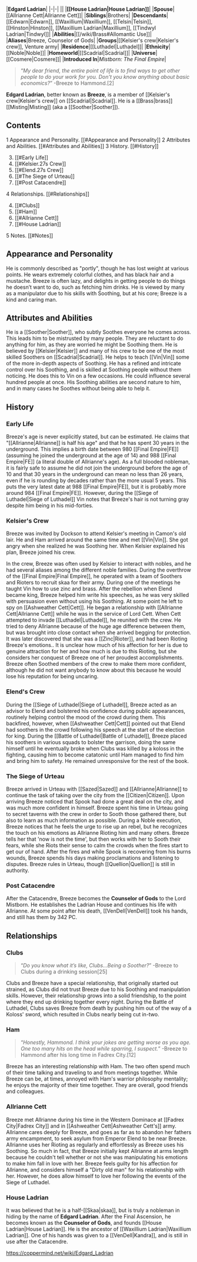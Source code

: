 |**Edgard Ladrian**|
|-|-|
||
|**[[House Ladrian\|House Ladrian]]**|
|**Spouse**|[[Allrianne Cett\|Allrianne Cett]]|
|**Siblings**|Brothers|
|**Descendants**|[[Edwarn\|Edwarn]], [[Waxillium\|Waxillium]], [[Telsin\|Telsin]], [[Hinston\|Hinston]], [[Maxillium Ladrian\|Maxillium]], [[Tindwyl Ladrian\|Tindwyl]]|
|**Abilities**|[[/wiki/Brass#Allomantic Use]]|
|**Aliases**|Breeze, Counselor of Gods|
|**Groups**|[[Kelsier's crew\|Kelsier's crew]], Venture army|
|**Residence**|[[Luthadel\|Luthadel]]|
|**Ethnicity**|[[Noble\|Noble]]|
|**Homeworld**|[[Scadrial\|Scadrial]]|
|**Universe**|[[Cosmere\|Cosmere]]|
|**Introduced In**|*Mistborn: The Final Empire*|

>“*My dear friend, the entire point of life is to find ways to get other people to do your work for you. Don't you know anything about basic economics?*”
\-Breeze to Hammond.[2]


**Edgard Ladrian**, better known as **Breeze**, is a member of [[Kelsier's crew\|Kelsier's crew]] on [[Scadrial\|Scadrial]]. He is a [[Brass\|brass]] [[Misting\|Misting]] (aka a [[Soother\|Soother]]).

## Contents

1 Appearance and Personality. [[#Appearance and Personality]] 
2 Attributes and Abilities. [[#Attributes and Abilities]] 
3 History. [[#History]] 

3. [[#Early Life]] 
3. [[#Kelsier.27s Crew]] 
3. [[#Elend.27s Crew]] 
3. [[#The Siege of Urteau]] 
3. [[#Post Catacendre]] 


4 Relationships. [[#Relationships]] 

4. [[#Clubs]] 
4. [[#Ham]] 
4. [[#Allrianne Cett]] 
4. [[#House Ladrian]] 


5 Notes. [[#Notes]] 


## Appearance and Personality
 
He is commonly described as "portly", though he has lost weight at various points. He wears extremely colorful clothes, and has black hair and a mustache. Breeze is often lazy, and delights in getting people to do things he doesn’t want to do, such as fetching him drinks. He is viewed by many as a manipulator due to his skills with Soothing, but at his core; Breeze is a kind and caring man.

## Attributes and Abilities
He is a [[Soother\|Soother]], who subtly Soothes everyone he comes across. This leads him to be mistrusted by many people. They are reluctant to do anything for him, as they are worried he might be Soothing them. He is believed by [[Kelsier\|Kelsier]] and many of his crew to be one of the most skilled Soothers on [[Scadrial\|Scadrial]]. He helps to teach [[Vin\|Vin]] some of the more in-depth aspects of Soothing. He has a refined and intricate control over his Soothing, and is skilled at Soothing people without them noticing. He does this to Vin on a few occasions. He could influence several hundred people at once. His Soothing abilities are second nature to him, and in many cases he Soothes without being able to help it.

## History
### Early Life
Breeze's age is never explicitly stated, but can be estimated. He claims that "[[Allrianne\|Allrianne]] is half his age" and that he has spent 30 years in the underground. This implies a birth date between 980 [[Final Empire\|FE]] (assuming he joined the underground at the age of 14) and 988 [[Final Empire\|FE]] (a literal double of Allrianne's age). As a full blooded nobleman, it is fairly safe to assume he did not join the underground before the age of 10 and that 30 years in the underground can mean no less than 26 years, even if he is rounding by decades rather than the more usual 5 years. This puts the very latest date at 988 [[Final Empire\|FE]], but it is probably more around 984 [[Final Empire\|FE]]. However, during the [[Siege of Luthadel\|Siege of Luthadel]] Vin notes that Breeze's hair is not turning gray despite him being in his mid-forties.

### Kelsier's Crew
Breeze was invited by Dockson to attend Kelsier's meeting in Camon's old lair. He and Ham arrived around the same time and met [[Vin\|Vin]]. She got angry when she realized he was Soothing her. When Kelsier explained his plan, Breeze joined his crew.

 
In the crew, Breeze was often used by Kelsier to interact with nobles, and he had several aliases among the different noble families. During the overthrow of the [[Final Empire\|Final Empire]], he operated with a team of Soothers and Rioters to recruit skaa for their army. During one of the meetings he taught Vin how to use zinc and brass. After the rebellion when Elend became king, Breeze helped him write his speeches, as he was very skilled with persuasion even without using his Soothing. At some point he left to spy on [[Ashweather Cett\|Cett]]. He began a relationship with [[Allrianne Cett\|Allrianne Cett]] while he was in the service of Lord Cett. When Cett attempted to invade [[Luthadel\|Luthadel]], he reunited with the crew. He tried to deny Allrianne because of the huge age difference between them, but was brought into close contact when she arrived begging for protection. It was later discovered that she was a [[Zinc\|Rioter]], and had been Rioting Breeze's emotions.. It is unclear how much of his affection for her is due to genuine attraction for her and how much is due to this Rioting, but she considers her conquest of Breeze one of her proudest accomplishments. Breeze often Soothed members of the crew to make them more confident, although he did not want anybody to know about this because he would lose his reputation for being uncaring.

 
### Elend's Crew
During the [[Siege of Luthadel\|Siege of Luthadel]], Breeze acted as an advisor to Elend and bolstered his confidence during public appearances, routinely helping control the mood of the crowd during them. This backfired, however, when [[Ashweather Cett\|Cett]] pointed out that Elend had soothers in the crowd following his speech at the start of the election for king. During the [[Battle of Luthadel\|Battle of Luthadel]], Breeze placed his soothers in various squads to bolster the garrison, doing the same himself until he eventually broke when Clubs was killed by a koloss in the fighting, causing him to become catatonic until Ham managed to find him and bring him to safety. He remained unresponsive for the rest of the book.

### The Siege of Urteau
Breeze arrived in Urteau with [[Sazed\|Sazed]] and [[Allrianne\|Allrianne]] to continue the task of taking over the city from the [[Citizen\|Citizen]]. Upon arriving Breeze noticed that Spook had done a great deal on the city, and was much more confident in himself. Breeze spent his time in Urteau going to secret taverns with the crew in order to Sooth those gathered there, but also to learn as much information as possible.
During a Noble execution, Breeze notices that he feels the urge to rise up an rebel, but he recognizes the touch on his emotions as Allrianne Rioting him and many others. Breeze tells her that 'now is not the time', but then works with her to Sooth their fears, while she Riots their sense to calm the crowds when the fires start to get our of hand.
After the fires and while Spook is recovering from his burns wounds, Breeze spends his days making proclamations and listening to disputes. Breeze rules in Urteau, though [[Quellion\|Quellion]] is still in authority.

### Post Catacendre
After the Catacendre, Breeze becomes the **Counselor of Gods** to the Lord Mistborn. He establishes the Ladrian House and continues his life with Allrianne.
At some point after his death, [[VenDell\|VenDell]] took his hands, and still has them by 342 PC.

## Relationships
### Clubs
>“*Do you know what it’s like, Clubs...Being a Soother?*”
\-Breeze to Clubs during a drinking session[25]


Clubs and Breeze have a special relationship, that originally started out strained, as Clubs did not trust Breeze due to his Soothing and manipulation skills. However, their relationship grows into a solid friendship, to the point where they end up drinking together every night. During the Battle of Luthadel, Clubs saves Breeze from death by pushing him out of the way of a Koloss' sword, which resulted in Clubs nearly being cut in-two.

### Ham
>“*Honestly, Hammond. I think your jokes are getting worse as you age. One too many hits on the head while sparring, I suspect.*”
\-Breeze to Hammond after his long time in Fadrex City.[12]


Breeze has an interesting relationship with Ham. The two often spend much of their time talking and traveling to and from meetings together. While Breeze can be, at times, annoyed with Ham's warrior philosophy mentality; he enjoys the majority of their time together. They are overall, good friends and colleagues.

### Allrianne Cett
Breeze met Allrianne during his time in the Western Dominace at [[Fadrex City\|Fadrex City]] and in [[Ashweather Cett\|Ashweather Cett's]] army. Allrianne cares deeply for Breeze, and goes as far as to abandon her fathers army encampment, to seek asylum from Emperor Elend to be near Breeze. Allrianne uses her Rioting as regularly and effortlessly as Breeze uses his Soothing. So much in fact, that Breeze initially kept Allrianne at arms length because he couldn't tell whether or not she was manipulating his emotions to make him fall in love with her. Breeze feels guilty for his affection for Allrianne, and considers himself a "Dirty old man" for his relationship with her. However, he does allow himself to love her following the events of the Siege of Luthadel.

### House Ladrian
It was believed that he is a half-[[Skaa\|skaa]], but is truly a nobleman in hiding by the name of **Edgard Ladrian**. After the Final Ascension, he becomes known as the **Counselor of Gods**, and founds [[House Ladrian\|House Ladrian]]. He is the ancestor of [[Waxillium Ladrian\|Waxillium Ladrian]]. One of his hands was given to a [[VenDell\|Kandra]], and is still in use after the Catacendre.



https://coppermind.net/wiki/Edgard_Ladrian